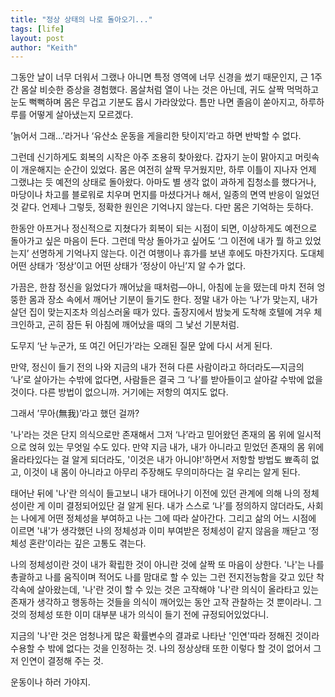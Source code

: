 ```yaml
---
title: "정상 상태의 나로 돌아오기..."
tags: [life]
layout: post
author: "Keith"
---
```


그동안 날이 너무 더워서 그랬나 아니면 특정 영역에 너무 신경을 썼기 때문인지, 근 1주간 몸살 비슷한 증상을 경험했다. 몸살처럼 열이 나는 것은 아닌데, 귀도 살짝 먹먹하고 눈도 뻑뻑하며 몸은 무겁고 기분도 몹시 가라앉았다. 틈만 나면 졸음이 쏟아지고, 하루하루를 어떻게 살아냈는지 모르겠다.

’늙어서 그래…’라거나 ‘유산소 운동을 게을리한 탓이지’라고 하면 반박할 수 없다.

그런데 신기하게도 회복의 시작은 아주 조용히 찾아왔다. 갑자기 눈이 맑아지고 머릿속이 개운해지는 순간이 있었다. 몸은 여전히 살짝 무거웠지만, 하루 이틀이 지나자 언제 그랬냐는 듯 예전의 상태로 돌아왔다. 아마도 별 생각 없이 과하게 집청소를 했다거나, 마당이나 차고를 블로워로 치우며 먼지를 마셨다거나 해서, 일종의 면역 반응이 일었던 것 같다. 언제나 그렇듯, 정확한 원인은 기억나지 않는다. 다만 몸은 기억하는 듯하다.

한동안 아프거나 정신적으로 지쳤다가 회복이 되는 시점이 되면, 이상하게도 예전으로 돌아가고 싶은 마음이 든다. 그런데 막상 돌아가고 싶어도 ‘그 이전에 내가 뭘 하고 있었는지’ 선명하게 기억나지 않는다. 이건 여행이나 휴가를 보낸 후에도 마찬가지다. 도대체 어떤 상태가 ‘정상’이고 어떤 상태가 ‘정상이 아닌’지 알 수가 없다.

가끔은, 한참 정신을 잃었다가 깨어났을 때처럼—아니, 아침에 눈을 떴는데 마치 전혀 엉뚱한 몸과 장소 속에서 깨어난 기분이 들기도 한다. 정말 내가 아는 ‘나’가 맞는지, 내가 살던 집이 맞는지조차 의심스러울 때가 있다. 출장지에서 밤늦게 도착해 호텔에 겨우 체크인하고, 곤히 잠든 뒤 아침에 깨어났을 때의 그 낯선 기분처럼.

도무지 ‘난 누군가, 또 여긴 어딘가’라는 오래된 질문 앞에 다시 서게 된다.

만약, 정신이 들기 전의 나와 지금의 내가 전혀 다른 사람이라고 하더라도—지금의 ‘나’로 살아가는 수밖에 없다면, 사람들은 결국 그 ‘나’를 받아들이고 살아갈 수밖에 없을 것이다. 다른 방법이 없으니까. 거기에는 저항의 여지도 없다.

그래서 ’무아(無我)’라고 했던 걸까?

'나'라는 것은 단지 의식으로만 존재해서 그저 ‘나’라고 믿어왔던 존재의 몸 위에 일시적으로 얹혀 있는 무엇일 수도 있다. 만약 지금 내가, 내가 아니라고 믿었던 존재의 몸 위에 올라타있다는 걸 알게 되더라도, '이것은 내가 아니야!'하면서 저항할 방법도 뾰족히 없고, 이것이 내 몸이 아니라고 아무리 주장해도 무의미하다는 걸 우리는 알게 된다.

태어난 뒤에 '나'란 의식이 들고보니 내가 태어나기 이전에 있던 관계에 의해 나의 정체성이란 게 이미 결정되어있단 걸 알게 된다. 내가 스스로 ‘나’를 정의하지 않더라도, 사회는 나에게 어떤 정체성을 부여하고 나는 그에 따라 살아간다. 그리고 삶의 어느 시점에 이르면 '내'가 생각했던 나의 정체성과 이미 부여받은 정체성이 같지 않음을 깨닫고 ‘정체성 혼란’이라는 깊은 고통도 겪는다.

나의 정체성이란 것이 내가 확립한 것이 아니란 것에 살짝 또 마음이 상한다. '나'는 나를 총괄하고 나를 움직이며 적어도 나를 맘대로 할 수 있는 그런 전지전능함을 갖고 있단 착각속에 살아왔는데, '나'란 것이 할 수 있는 것은 고작해야 '나'란 의식이 올라타고 있는 존재가 생각하고 행동하는 것들을 의식이 깨어있는 동안 고작 관찰하는 것 뿐이라니. 그것의 정체성 또한 이미 대부분 내가 의식이 들기 전에 규정되어있었다니. 

지금의 '나'란 것은 엄청나게 많은 확률변수의 결과로 나타난 '인연'따라 정해진 것이라 수용할 수 밖에 없다는 것을 인정하는 것. 
나의 정상상태 또한 이렇다 할 것이 없어서 그저 인연이 결정해 주는 것. 

운동이나 하러 가야지.